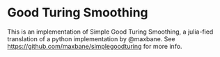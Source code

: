 # Good Turing Smoothing

This is an implementation of Simple Good Turing Smoothing, a julia-fied translation of a python implementation by @maxbane. See https://github.com/maxbane/simplegoodturing for more info.
